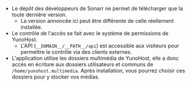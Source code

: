 * Le dépôt des développeurs de Sonarr ne permet de télécharger que la toute dernière version.
  * La version annoncée ici peut être différente de celle réellement installée.
* Le contrôle de l'accès se fait avec le système de permissions de YunoHost.
  * L'API (`__DOMAIN__/__PATH__/api`) est accessible aux visiteurs pour permettre le contrôle via des clients externes.
* L'application utilise les dossiers multimédia de YunoHost, elle a donc accès en écriture aux dossiers utilisateurs et communs de `/home/yunohost.multimedia`. Après installation, vous pourrez choisir ces dossiers pour y stocker vos médias.
